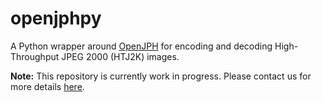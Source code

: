 # openjphpy

A Python wrapper around [OpenJPH](https://github.com/aous72/OpenJPH) for encoding and decoding High-Throughput JPEG 2000 (HTJ2K) images.

**Note:** This repository is currently work in progress. Please contact us for more details [here](mailto:pkulkarni@som.umaryland.edu,vparekh@som.umaryland.edu).